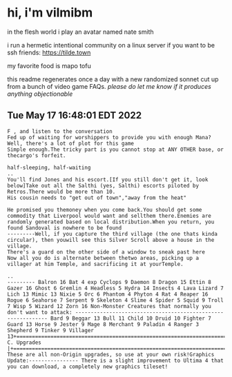 # hi, i'm vilmibm

in the flesh world i play an avatar named nate smith

i run a hermetic intentional community on a linux server if you want to be ssh friends: https://tilde.town

my favorite food is mapo tofu

this readme regenerates once a day with a new randomized sonnet cut up from a bunch of video game FAQs.
_please do let me know if it produces anything objectionable_

## Tue May 17 16:48:01 EDT 2022

    F , and listen to the conversation
    Fed up of waiting for worshippers to provide you with enough Mana?
    Well, there's a lot of plot for this game
    Simple enough.The tricky part is you cannot stop at ANY OTHER base, or thecargo's forfeit.
    
    half-sleeping, half-waiting
    ..
    You'll find Jones and his escort.[If you still don't get it, look below]Take out all the Salthi (yes, Salthi) escorts piloted by Retros.There would be more than 10.
    His cousin needs to "get out of town","away from the heat"
    
    He promised you themoney when you come back.You should get some commodity that Liverpool would want and sellthem there.Enemies are randomly generated based on local distribution.When you return, you found Sandoval is nowhere to be found
    ---------Well, if you capture the third village (the one thats kinda circular), then youwill see this Silver Scroll above a house in the village.
    There's a guard on the other side of a window to sneak past here
    Now all you do is alternate between thetwo areas, picking up a villager at him Temple, and sacrificing it at yourTemple.
    
    ..
    --------- Balron 16 Bat 4 exp Cyclops 9 Daemon 8 Dragon 15 Ettin 8 Gazer 16 Ghost 6 Gremlin 4 Headless 5 Hydra 14 Insects 4 Lava Lizard 7 Lich 13 Mimic 13 Nixie 5 Orc 6 Phantom 4 Phyton 4 Rat 4 Reaper 16 Rogue 6 Seahorse 7 Serpent 9 Skeleton 4 Slime 4 Spider 5 Squid 9 Troll 7 Wisp 5 Wizard 12 Zorn 16 Non-Monster Creatures that normally you don't want to attack: ------------------------------------------------------------- Bard 9 Beggar 13 Bull 11 Child 10 Druid 10 Fighter 7 Guard 13 Horse 9 Jester 9 Mage 8 Merchant 9 Paladin 4 Ranger 3 Shepherd 9 Tinker 9 Villager 13+=============================================================================+| C. Upgrades |+=============================================================================+Note: These are all non-Origin upgrades, so use at your own risk!Graphics Update:---------------- There is a slight improvement to Ultima 4 that you can download, a completely new graphics tileset!
